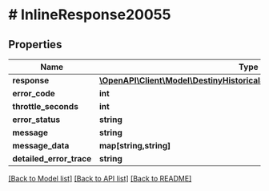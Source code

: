 # # InlineResponse20055

## Properties

Name | Type | Description | Notes
------------ | ------------- | ------------- | -------------
**response** | [**\OpenAPI\Client\Model\DestinyHistoricalStatsDestinyActivityHistoryResults**](DestinyHistoricalStatsDestinyActivityHistoryResults.md) |  | [optional]
**error_code** | **int** |  | [optional]
**throttle_seconds** | **int** |  | [optional]
**error_status** | **string** |  | [optional]
**message** | **string** |  | [optional]
**message_data** | **map[string,string]** |  | [optional]
**detailed_error_trace** | **string** |  | [optional]

[[Back to Model list]](../../README.md#models) [[Back to API list]](../../README.md#endpoints) [[Back to README]](../../README.md)
